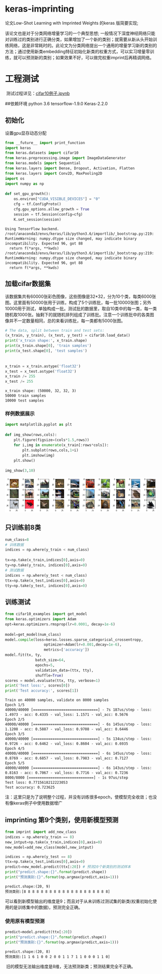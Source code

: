 # keras-imprinting
论文Low-Shot Learning with Imprinted Weights 的keras 版简要实现;

该论文也是对于分类网络增量学习的一个典型思想; 一般情况下深度神经网络只能对训练过的类别进行正确分类，如果增加了一个新的类别；就需要从新从头开始训练网络，这是非常耗时的。此论文为分类网络提出一个通用的增量学习新的类别的方法；通过使用新类embedding特征初始化新类的权重方式，可以实习增量零训练，就可以预测新的类别；如果效果不好，可以做完权重imprint后再精调网络。 

# 工程测试

​     测试过程详见：[cifar10例子.ipynb](cifar10%E4%BE%8B%E5%AD%90.ipynb)

##依赖环境
python 3.6
tensorflow-1.9.0
Keras-2.2.0

## 初始化
   设置gpu显存动态分配


```python
from __future__ import print_function
import keras
from keras.datasets import cifar10
from keras.preprocessing.image import ImageDataGenerator
from keras.models import Sequential
from keras.layers import Dense, Dropout, Activation, Flatten
from keras.layers import Conv2D, MaxPooling2D
import os
import numpy as np

def set_gpu_growth():
    os.environ["CUDA_VISIBLE_DEVICES"] = "0"
    cfg = tf.ConfigProto()
    cfg.gpu_options.allow_growth = True
    session = tf.Session(config=cfg)
    K.set_session(session)


```

    Using TensorFlow backend.
    /root/anaconda3/envs/keras/lib/python3.6/importlib/_bootstrap.py:219: RuntimeWarning: numpy.dtype size changed, may indicate binary incompatibility. Expected 96, got 88
      return f(*args, **kwds)
    /root/anaconda3/envs/keras/lib/python3.6/importlib/_bootstrap.py:219: RuntimeWarning: numpy.dtype size changed, may indicate binary incompatibility. Expected 96, got 88
      return f(*args, **kwds)


## 加载cifar数据集


   该数据集共有60000张彩色图像，这些图像是32*32，分为10个类，每类6000张图。这里面有50000张用于训练，构成了5个训练批，每一批10000张图；另外10000用于测试，单独构成一批。测试批的数据里，取自10类中的每一类，每一类随机取1000张。抽剩下的就随机排列组成了训练批。注意一个训练批中的各类图像并不一定数量相同，总的来看训练批，每一类都有5000张图。


```python
# The data, split between train and test sets:
(x_train, y_train), (x_test, y_test) = cifar10.load_data()
print('x_train shape:', x_train.shape)
print(x_train.shape[0], 'train samples')
print(x_test.shape[0], 'test samples')


x_train = x_train.astype('float32')
x_test = x_test.astype('float32')
x_train /= 255
x_test /= 255
```

    x_train shape: (50000, 32, 32, 3)
    50000 train samples
    10000 test samples


### 样例数据展示


```python
import matplotlib.pyplot as plt

def img_show(rows,cols):
    plt.figure(figsize=(cols*1.5,rows))
    for i,img in enumerate(x_train[:rows*cols]):
        plt.subplot(rows,cols,1+i)
        plt.imshow(img)
    plt.show()

img_show(3,10)    
```


![png](output_5_0.png)


## 只训练前8类


```python
num_class=8
# 训练数据
indices = np.where(y_train < num_class)

tx=np.take(x_train,indices[0],axis=0)
ty=np.take(y_train, indices[0],axis=0)
# 测试数据
indices = np.where(y_test < num_class)
ttx=np.take(x_test,indices[0],axis=0)
tty=np.take(y_test, indices[0],axis=0)
```

## 训练测试


```python
from cifar10_examples import get_model
from keras.optimizers import Adam
opt=keras.optimizers.rmsprop(lr=0.0001, decay=1e-6)

model=get_model(num_class)
model.compile(loss=keras.losses.sparse_categorical_crossentropy,
                  optimizer=Adam(lr=0.001,decay=1e-6),
                  metrics=['accuracy'])
model.fit(tx, ty,
              batch_size=64,
              epochs=5,
              validation_data=(ttx, tty),
              shuffle=True)
scores = model.evaluate(ttx, tty, verbose=1)
print('Test loss:', scores[0])
print('Test accuracy:', scores[1])
```

    Train on 40000 samples, validate on 8000 samples
    Epoch 1/5
    40000/40000 [==============================] - 7s 187us/step - loss: 1.4973 - acc: 0.4335 - val_loss: 1.1571 - val_acc: 0.5676
    Epoch 2/5
    40000/40000 [==============================] - 6s 145us/step - loss: 1.1208 - acc: 0.5887 - val_loss: 0.9708 - val_acc: 0.6446
    Epoch 3/5
    40000/40000 [==============================] - 5s 134us/step - loss: 0.9726 - acc: 0.6462 - val_loss: 0.8604 - val_acc: 0.6935
    Epoch 4/5
    40000/40000 [==============================] - 6s 145us/step - loss: 0.8769 - acc: 0.6857 - val_loss: 0.7983 - val_acc: 0.7127
    Epoch 5/5
    40000/40000 [==============================] - 6s 143us/step - loss: 0.8163 - acc: 0.7067 - val_loss: 0.7716 - val_acc: 0.7236
    8000/8000 [==============================] - 1s 97us/step
    Test loss: 0.7715618212223053
    Test accuracy: 0.723625

​         注：这里只是为了说明整个过程，并没有训练很多epoch，使模型完全收敛；也没有像keras例子中使用数据增广

## imprinting 第9个类别，使用新模型预测


```python
from imprint import add_new_class
indices = np.where(y_train == 8)
new_intput=np.take(x_train,indices[0],axis=0)
new_model=add_new_class(model,new_intput)
```


```python
indices = np.where(y_test == 8)
ttx=np.take(x_test,indices[0],axis=0)
predict=new_model.predict(ttx[:20]) # 预测20个新类别的测试样本 
print("predict.shape:{}".format(predict.shape))
print("预测类别:{}".format(np.argmax(predict,axis=1)))
```

    predict.shape:(20, 9)
    预测类别:[8 8 8 8 8 8 8 8 8 8 8 8 8 8 8 8 8 8 8 8]

​         可以看到新模型输出的维度是9；而且对于从未训练过测试集的新类(权重初始化使用的是训练集中的数据)，预测完全正确。

### 使用原有模型预测


```python
predict=model.predict(ttx[:20])
print("predict.shape:{}".format(predict.shape))
print("预测类别:{}".format(np.argmax(predict,axis=1)))
```

    predict.shape:(20, 8)
    预测类别:[1 1 6 1 0 0 2 0 0 1 1 7 1 1 0 0 0 1 1 0]

​        旧的模型无法输出维度是8维，无法预测新类；预测结果完全不正确。